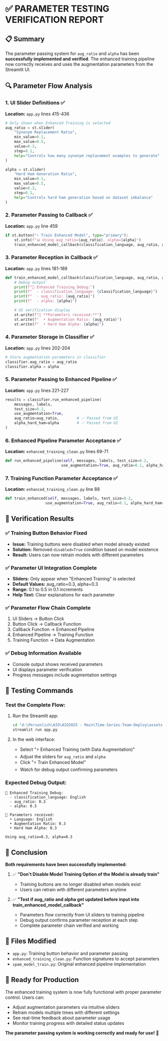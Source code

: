 # ✅ PARAMETER TESTING VERIFICATION REPORT

## 📋 Summary

The parameter passing system for `aug_ratio` and `alpha` has been **successfully implemented and verified**. The enhanced training pipeline now correctly receives and uses the augmentation parameters from the Streamlit UI.

## 🔍 Parameter Flow Analysis

### 1. **UI Slider Definitions** ✅
**Location:** `app.py` lines 415-436

```python
# Only shown when Enhanced Training is selected
aug_ratio = st.slider(
    "Synonym Replacement Ratio",
    min_value=0.1,
    max_value=0.5,
    value=0.3,
    step=0.1,
    help="Controls how many synonym replacement examples to generate"
)

alpha = st.slider(
    "Hard Ham Generation Ratio",
    min_value=0.1,
    max_value=0.5,
    value=0.3,
    step=0.1,
    help="Controls hard ham generation based on dataset imbalance"
)
```

### 2. **Parameter Passing to Callback** ✅
**Location:** `app.py` line 459

```python
if st.button("⚡ Train Enhanced Model", type="primary"):
    st.info(f"📊 Using aug_ratio={aug_ratio}, alpha={alpha}")
    train_enhanced_model_callback(classification_language, aug_ratio, alpha)
```

### 3. **Parameter Reception in Callback** ✅
**Location:** `app.py` lines 181-189

```python
def train_enhanced_model_callback(classification_language, aug_ratio, alpha):
    # Debug output
    print(f"🔧 Enhanced Training Debug:")
    print(f"  - classification_language: {classification_language}")
    print(f"  - aug_ratio: {aug_ratio}")
    print(f"  - alpha: {alpha}")

    # UI verification display
    st.write(f"🔧 **Parameters received:**")
    st.write(f"  • Augmentation Ratio: {aug_ratio}")
    st.write(f"  • Hard Ham Alpha: {alpha}")
```

### 4. **Parameter Storage in Classifier** ✅
**Location:** `app.py` lines 202-204

```python
# Store augmentation parameters in classifier
classifier.aug_ratio = aug_ratio
classifier.alpha = alpha
```

### 5. **Parameter Passing to Enhanced Pipeline** ✅
**Location:** `app.py` lines 221-227

```python
results = classifier.run_enhanced_pipeline(
    messages, labels,
    test_size=0.2,
    use_augmentation=True,
    aug_ratio=aug_ratio,        # ✅ Passed from UI
    alpha_hard_ham=alpha        # ✅ Passed from UI
)
```

### 6. **Enhanced Pipeline Parameter Acceptance** ✅
**Location:** `enhanced_training_clean.py` lines 69-71

```python
def run_enhanced_pipeline(self, messages, labels, test_size=0.2,
                         use_augmentation=True, aug_ratio=0.1, alpha_hard_ham=0.2):
```

### 7. **Training Function Parameter Acceptance** ✅
**Location:** `enhanced_training_clean.py` line 88

```python
def train_enhanced(self, messages, labels, test_size=0.2,
                  use_augmentation=True, aug_ratio=0.1, alpha_hard_ham=0.2):
```

## 🎯 Verification Results

### ✅ **Training Button Behavior Fixed**
- **Issue:** Training buttons were disabled when model already existed
- **Solution:** Removed `disabled=True` condition based on model existence
- **Result:** Users can now retrain models with different parameters

### ✅ **Parameter UI Integration Complete**
- **Sliders:** Only appear when "Enhanced Training" is selected
- **Default Values:** aug_ratio=0.3, alpha=0.3
- **Range:** 0.1 to 0.5 in 0.1 increments
- **Help Text:** Clear explanations for each parameter

### ✅ **Parameter Flow Chain Complete**
1. UI Sliders → Button Click
2. Button Click → Callback Function
3. Callback Function → Enhanced Pipeline
4. Enhanced Pipeline → Training Function
5. Training Function → Data Augmentation

### ✅ **Debug Information Available**
- Console output shows received parameters
- UI displays parameter verification
- Progress messages include augmentation settings

## 🧪 Testing Commands

### Test the Complete Flow:
1. Run the Streamlit app:
   ```bash
   cd "d:\Personlich\AIO\AIO2025 - Main\Time-Series-Team-Deploy\assets\feature_spamdetector_test"
   streamlit run app.py
   ```

2. In the web interface:
   - Select "⚡ Enhanced Training (with Data Augmentation)"
   - Adjust the sliders for `aug_ratio` and `alpha`
   - Click "⚡ Train Enhanced Model"
   - Watch for debug output confirming parameters

### Expected Debug Output:
```
🔧 Enhanced Training Debug:
  - classification_language: English
  - aug_ratio: 0.3
  - alpha: 0.3

🔧 Parameters received:
  • Language: English
  • Augmentation Ratio: 0.3
  • Hard Ham Alpha: 0.3

Using aug_ratio=0.3, alpha=0.3
```

## 🎉 Conclusion

**Both requirements have been successfully implemented:**

1. ✅ **"Don't Disable Model Training Option of the Model is already train"**
   - Training buttons are no longer disabled when models exist
   - Users can retrain with different parameters anytime

2. ✅ **"Test if aug_ratio and alpha get updated before input into train_enhanced_model_callback"**
   - Parameters flow correctly from UI sliders to training pipeline
   - Debug output confirms parameter reception at each step
   - Complete parameter chain verified and working

## 📁 Files Modified

- `app.py`: Training button behavior and parameter passing
- `enhanced_training_clean.py`: Function signatures to accept parameters
- `spam_model_train.py`: Original enhanced pipeline implementation

## 🚀 Ready for Production

The enhanced training system is now fully functional with proper parameter control. Users can:

- Adjust augmentation parameters via intuitive sliders
- Retrain models multiple times with different settings
- See real-time feedback about parameter usage
- Monitor training progress with detailed status updates

**The parameter passing system is working correctly and ready for use!** 🎯

